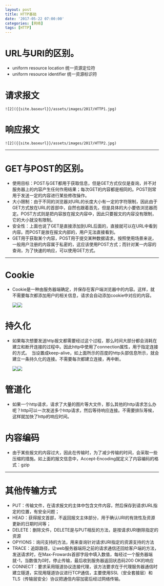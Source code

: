```yaml
---
layout: post
title: HTTP基础
date: '2017-05-22 07:00:00'
categories: [网络]
tags: [HTTP]
---
```


# URL与URI的区别。
  * uniform resource location 统一资源定位符
  * uniform resource identifier 统一资源标识符

# 请求报文
  
    ![2]({{site.baseurl}}/assets/images/2017/HTTP1.jpg)

# 响应报文
   
    ![2]({{site.baseurl}}/assets/images/2017/HTTP2.jpg)

---
# GET与POST的区别。
  * 使用目标：POST与GET都用于获取信息，但是GET方式仅仅是查询，并不对服务器上的内容产生任何作用结果；每次GET的内容都是相同的。POST则常用于发送一定的内容进行某些修改操作。
  * 大小限制：由于不同的浏览器对URL的长度大小有一定的字符限制，因此由于GET方式放在URL的首部中，自然也跟着首先，但是具体的大小要依浏览器而定。POST方式则是把内容放在报文内容中，因此只要报文的内容没有限制，它的大小就没有限制。
  * 安全性：上面也说了GET是直接添加到URL后面的，直接就可以在URL中看到内容。而POST是放在报文内部的，用户无法直接看到。
  * GET用于获取某个内容，POST用于提交某种数据请求。按照使用场景来说，一般用户注册的内容属于私密的，这应该使用POST方式；而针对某一内容的查询，为了快速的响应，可以使用GET方式。

---
# Cookie
  * Cookie是一种由服务器端确定，并保存在客户端浏览器中的内容。这样，就不需要每次都添加用户的相关信息，请求会自动添加cookie中对应的内容。

    ![]({{site.baseurl}}/assets/images/2017/HTTP3.jpg)![]({{site.baseurl}}/assets/images/2017/HTTP4.jpg)
  
# 持久化
  * 如果每次想要发送http报文都需要经过这个过程，那么时间大部分都会消耗在建立和断开连接的过程中。因此http中使用了connection属性，用于指定连接的方式。　当设置成keep-alive，如上面所示的百度的http头部信息所示，就会建立一条持久化的连接。不需要每次都建立连接，再中断。

    ![]({{site.baseurl}}/assets/images/2017/HTTP5.jpg)![]({{site.baseurl}}/assets/images/2017/HTTP6.jpg)

# 管道化
  * 如果一个http请求，请求了大量的图片等大文件，那么其他的http请求怎么办呢？http可以一次发送多个http请求，然后等待响应连接。不需要排队等候，这样就加快了http的响应时间。

# 内容编码
  * 由于某些报文的内容过大，因此在传输时，为了减少传输的时间，会采取一些压缩的措施。如上面的报文信息中，Accept-Encoding就定义了内容编码的格式：gzip

---
# 其他传输方式
  * PUT：传输文件，在请求报文的主体中包含文件内容，然后保存到请求URL指定的位置，有安全问题；
  * HEAD：获得报文首部，不返回报文主体部分，用于确认URI的有效性及资源更新的日期时间等；
  * DELETE：删除文件，DELETE是与PUT相反的方法，是按请求URI删除指定的资源
  * OPYIONS：询问支持的方法，用来查询针对请求URI指定的资源支持的方法
  * TRACE：追踪路径，让web服务器端将之前的请求通信还回给客户端的方法，发送请求时，在Max-Frowards首部字段中填入数值，每经过一个服务器端就-1，当数值为0时，停止传输，最后收到服务器返回状态码200 OK的响应
  * CONNECT：要求采用隧道协议连接代理，该方法要求在于代理服务器通信时建立隧道，实现用隧道协议进行TCP通信，主要使用SSL（安全套接层）和TLS（传输层安全）协议把通信内容加密后经过网络传输。
